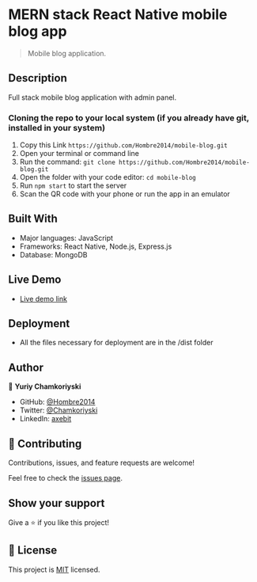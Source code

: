 # MERN stack React Native mobile blog app

> Mobile blog application.

## Description

Full stack mobile blog application with admin panel.

### Cloning the repo to your local system (if you already have git, installed in your system)

1.  Copy this Link `https://github.com/Hombre2014/mobile-blog.git`
2.  Open your terminal or command line
3.  Run the command: `git clone https://github.com/Hombre2014/mobile-blog.git`
4.  Open the folder with your code editor: `cd mobile-blog`
5.  Run `npm start` to start the server
6.  Scan the QR code with your phone or run the app in an emulator

## Built With

- Major languages: JavaScript
- Frameworks: React Native, Node.js, Express.js
- Database: MongoDB

## Live Demo

- [Live demo link]()

## Deployment

- All the files necessary for deployment are in the /dist folder

## Author

👤 **Yuriy Chamkoriyski**

- GitHub: [@Hombre2014](https://github.com/Hombre2014)
- Twitter: [@Chamkoriyski](https://twitter.com/Chamkoriyski)
- LinkedIn: [axebit](https://linkedin.com/in/axebit)

## 🤝 Contributing

Contributions, issues, and feature requests are welcome!

Feel free to check the [issues page](https://github.com/Hombre2014/mobile-blog.git/issues).

## Show your support

Give a ⭐️ if you like this project!

## 📝 License

This project is [MIT](./license.md) licensed.
